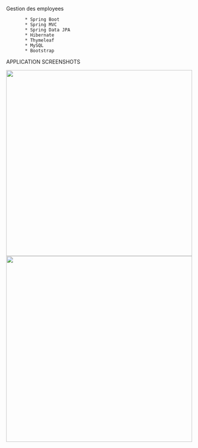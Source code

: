 
Gestion des employees

           * Spring Boot
           * Spring MVC
           * Spring Data JPA 
           * Hibernate
           * Thymeleaf
           * MySQL 
           * Bootstrap
 
 
APPLICATION SCREENSHOTS


<img src="https://i.ibb.co/6rLQJyZ/1.jpg" width="500">
<img src="https://i.ibb.co/vq8S12m/3.jpg" width="500">


